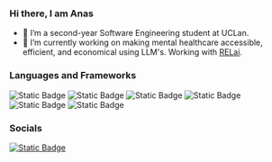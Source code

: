 ### Hi there, I am Anas
- 🌱 I’m a second-year Software Engineering student at UCLan.
- 🔭 I’m currently working on making mental healthcare accessible, efficient, and economical using LLM's. Working with [RELai](https://relai.one/).

### Languages and Frameworks
![Static Badge](https://img.shields.io/badge/-C%2B%2B?style=for-the-badge&logo=c%2B%2B&logoColor=white&label=C%2B%2B&labelColor=%2300599C&color=%2300599C)
![Static Badge](https://img.shields.io/badge/-Pyhton?style=for-the-badge&logo=python&logoColor=white&label=Python&labelColor=%233776AB&color=%233776AB)
![Static Badge](https://img.shields.io/badge/-JavaScript?style=for-the-badge&logo=javascript&logoColor=black&label=JavaScript&labelColor=%23F7DF1E&color=%23F7DF1E)
![Static Badge](https://img.shields.io/badge/-Django?style=for-the-badge&logo=django&logoColor=white&label=Django&labelColor=%23092E20&color=%23092E20)
![Static Badge](https://img.shields.io/badge/-Flask?style=for-the-badge&logo=flask&logoColor=white&label=Flask&labelColor=%23000000&color=%23000000)
![Static Badge](https://img.shields.io/badge/-React%20Native?style=for-the-badge&logo=react&logoColor=black&label=React%20Native&labelColor=61DAFB&color=61DAFB)

### Socials
[![Static Badge](https://img.shields.io/badge/-LinkedIn?style=for-the-badge&logo=linkedin&logoColor=white&label=LinkedIn&labelColor=%230A66C2&color=%230A66C2)](https://www.linkedin.com/in/anas-yd/)
<!--
**anasyd/anasyd** is a ✨ _special_ ✨ repository because its `README.md` (this file) appears on your GitHub profile.

Here are some ideas to get you started:

- 🔭 I’m currently working on ...
- 🌱 I’m currently learning ...
- 👯 I’m looking to collaborate on ...
- 🤔 I’m looking for help with ...
- 💬 Ask me about ...
- 📫 How to reach me: ...
- 😄 Pronouns: ...
- ⚡ Fun fact: ...
-->
